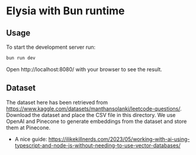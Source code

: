 # Elysia with Bun runtime

## Usage

To start the development server run:

```bash
bun run dev
```

Open http://localhost:8080/ with your browser to see the result.

## Dataset

The dataset here has been retrieved from <https://www.kaggle.com/datasets/manthansolanki/leetcode-questions/>. Download the dataset and place the CSV file in this directory. We use OpenAI and Pinecone to generate embeddings from the dataset and store them at Pinecone.

- A nice guide: <https://ilikekillnerds.com/2023/05/working-with-ai-using-typescript-and-node-js-without-needing-to-use-vector-databases/>
